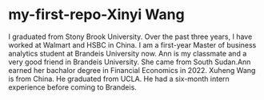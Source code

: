 # my-first-repo-Xinyi Wang
I graduated from Stony Brook University. Over the past three years, I have worked at Walmart and HSBC in China. I am a first-year Master of business analytics student at Brandeis University now.
Ann is my classmate and a very good friend in Brandeis University. She came from South Sudan.Ann earned her bachalor degree in Financial Economics in 2022. 
Xuheng Wang is from China. He graduated from UCLA. He had a six-month intern experience before coming to Brandeis.
